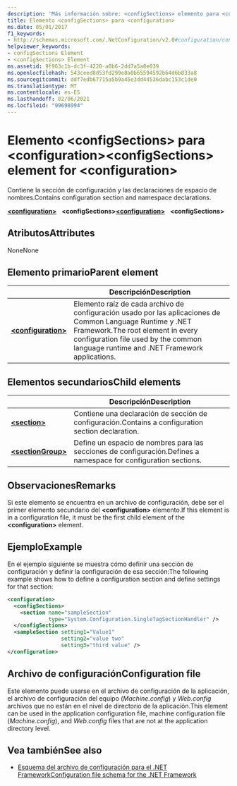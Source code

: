 ```yaml
---
description: 'Más información sobre: <configSections> elemento para <configuration>'
title: Elemento <configSections> para <configuration>
ms.date: 05/01/2017
f1_keywords:
- http://schemas.microsoft.com/.NetConfiguration/v2.0#configuration/configSections
helpviewer_keywords:
- configSections Element
- <configSections> Element
ms.assetid: 9f963c1b-dc3f-4220-a8b6-2dd7a5a8e039
ms.openlocfilehash: 543ceed8d53fd299e8a0b65594592b64d6b833a8
ms.sourcegitcommit: ddf7edb67715a5b9a45e3dd44536dabc153c1de0
ms.translationtype: MT
ms.contentlocale: es-ES
ms.lasthandoff: 02/06/2021
ms.locfileid: "99698994"
---
```

# <a name="configsections-element-for-configuration"></a><span data-ttu-id="19368-103">Elemento \<configSections> para \<configuration></span><span class="sxs-lookup"><span data-stu-id="19368-103">\<configSections> element for \<configuration></span></span>

<span data-ttu-id="19368-104">Contiene la sección de configuración y las declaraciones de espacio de nombres.</span><span class="sxs-lookup"><span data-stu-id="19368-104">Contains configuration section and namespace declarations.</span></span>

<span data-ttu-id="19368-105">[**\<configuration>**](configuration-element.md) &nbsp;&nbsp;**\<configSections>**</span><span class="sxs-lookup"><span data-stu-id="19368-105">[**\<configuration>**](configuration-element.md) &nbsp;&nbsp;**\<configSections>**</span></span>

## <a name="attributes"></a><span data-ttu-id="19368-106">Atributos</span><span class="sxs-lookup"><span data-stu-id="19368-106">Attributes</span></span>

<span data-ttu-id="19368-107">None</span><span class="sxs-lookup"><span data-stu-id="19368-107">None</span></span>

## <a name="parent-element"></a><span data-ttu-id="19368-108">Elemento primario</span><span class="sxs-lookup"><span data-stu-id="19368-108">Parent element</span></span>

|     | <span data-ttu-id="19368-109">Descripción</span><span class="sxs-lookup"><span data-stu-id="19368-109">Description</span></span> |
| --- | ----------- |
| [**\<configuration>**](configuration-element.md) | <span data-ttu-id="19368-110">Elemento raíz de cada archivo de configuración usado por las aplicaciones de Common Language Runtime y .NET Framework.</span><span class="sxs-lookup"><span data-stu-id="19368-110">The root element in every configuration file used by the common language runtime and .NET Framework applications.</span></span> |

## <a name="child-elements"></a><span data-ttu-id="19368-111">Elementos secundarios</span><span class="sxs-lookup"><span data-stu-id="19368-111">Child elements</span></span>

|     | <span data-ttu-id="19368-112">Descripción</span><span class="sxs-lookup"><span data-stu-id="19368-112">Description</span></span> |
| --- | ----------- |
| [**\<section>**](section-element.md) | <span data-ttu-id="19368-113">Contiene una declaración de sección de configuración.</span><span class="sxs-lookup"><span data-stu-id="19368-113">Contains a configuration section declaration.</span></span> |
| [**\<sectionGroup>**](sectiongroup-element-for-configsections.md) | <span data-ttu-id="19368-114">Define un espacio de nombres para las secciones de configuración.</span><span class="sxs-lookup"><span data-stu-id="19368-114">Defines a namespace for configuration sections.</span></span> |

## <a name="remarks"></a><span data-ttu-id="19368-115">Observaciones</span><span class="sxs-lookup"><span data-stu-id="19368-115">Remarks</span></span>

<span data-ttu-id="19368-116">Si este elemento se encuentra en un archivo de configuración, debe ser el primer elemento secundario del **\<configuration>** elemento.</span><span class="sxs-lookup"><span data-stu-id="19368-116">If this element is in a configuration file, it must be the first child element of the **\<configuration>** element.</span></span>

## <a name="example"></a><span data-ttu-id="19368-117">Ejemplo</span><span class="sxs-lookup"><span data-stu-id="19368-117">Example</span></span>

<span data-ttu-id="19368-118">En el ejemplo siguiente se muestra cómo definir una sección de configuración y definir la configuración de esa sección:</span><span class="sxs-lookup"><span data-stu-id="19368-118">The following example shows how to define a configuration section and define settings for that section:</span></span>

```xml
<configuration>
  <configSections>
    <section name="sampleSection"
             type="System.Configuration.SingleTagSectionHandler" />
  </configSections>
  <sampleSection setting1="Value1"
                 setting2="value two"
                 setting3="third value" />
</configuration>
```

## <a name="configuration-file"></a><span data-ttu-id="19368-119">Archivo de configuración</span><span class="sxs-lookup"><span data-stu-id="19368-119">Configuration file</span></span>

<span data-ttu-id="19368-120">Este elemento puede usarse en el archivo de configuración de la aplicación, el archivo de configuración del equipo (*Machine.config*) y *Web.config* archivos que no están en el nivel de directorio de la aplicación.</span><span class="sxs-lookup"><span data-stu-id="19368-120">This element can be used in the application configuration file, machine configuration file (*Machine.config*), and *Web.config* files that are not at the application directory level.</span></span>

## <a name="see-also"></a><span data-ttu-id="19368-121">Vea también</span><span class="sxs-lookup"><span data-stu-id="19368-121">See also</span></span>

- [<span data-ttu-id="19368-122">Esquema del archivo de configuración para el .NET Framework</span><span class="sxs-lookup"><span data-stu-id="19368-122">Configuration file schema for the .NET Framework</span></span>](index.md)
